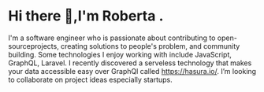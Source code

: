 # Hi there 👋,I'm Roberta .


I'm a software engineer who is passionate about contributing to open-sourceprojects, creating solutions to people's problem, and community building. Some technologies I enjoy working with include JavaScript, GraphQL, Laravel. I recently discovered a serveless technology that makes your data accessible easy over GraphQl called https://hasura.io/. I’m looking to collaborate on project ideas especially startups.

<!--
**Robbieakoto/Robbieakoto** is a ✨ _special_ ✨ repository because its `README.md` (this file) appears on your GitHub profile.

- 🔭 I’m currently working on ...
- 🌱 I’m currently learning ...
- 👯 I’m looking to collaborate on ...
- 🤔 I’m looking for help with ...
- 💬 Ask me about ...
- 📫 How to reach me: ...
- 😄 Pronouns: ...
- ⚡ Fun fact: ...
-->
